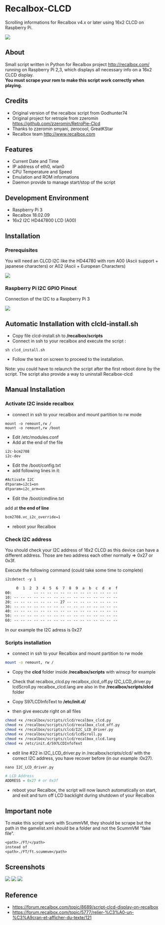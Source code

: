 # Recalbox-CLCD

Scrolling informations for Recalbox v4.x or later using 16x2 CLCD on Raspberry Pi.

![ ](http://i.imgur.com/CGAyTAlm.jpg)

## About

Small script written in Python for Recalbox project <http://recalbox.com/>
running on Raspberry Pi 2,3, which displays all necessary info on a 16x2 CLCD display.  
**You must scrape your rom to make this script work correctly when playing.**

## Credits

* Original version of the recalbox script from Godhunter74
* Original project for retropie from zzeromin <https://github.com/zzeromin/RetroPie-Clcd>
* Thanks to zzeromin smyani, zerocool, GreatKStar
* Recalbox team <http://www.recalbox.com>

## Features

* Current Date and Time
* IP address of eth0, wlan0
* CPU Temperature and Speed
* Emulation and ROM informations
* Daemon provide to manage start/stop of the script

## Development Environment

* Raspberry Pi 3
* Recalbox 18.02.09
* 16x2 I2C HD447800 LCD (A00)

## Installation

### Prerequisites

You will need an CLCD I2C like the HD44780 with rom A00 (Ascii support + japanese characters) or A02 (Ascii + European Characters)

![ ](http://i.imgur.com/YrDDhwUm.jpg)

### Raspberry Pi I2C GPIO Pinout

Connection of the I2C to a Raspberry Pi 3

![ ](http://i.imgur.com/NKswbgr.png)

## Automatic Installation with clcld-install.sh

* Copy file clcd-install.sh to **/recalbox/scripts**
* Connect in ssh to your recalbox and execute the script :
```shell
sh clcd_install.sh
```
* Follow the text on screen to proceed to the installation.
     
Note:  you could have to relaunch the script after the first reboot done by the script.
The script also provide a way to uninstall Recalbox-clcd

## Manual Installation

### Activate I2C inside recalbox

* connect in ssh to your recalbox and mount partition to rw mode

```shell
mount -o remount,rw /
mount -o remount,rw /boot
```

* Edit /etc/modules.conf
* Add at the end of the file

```txt
i2c-bcm2708
i2c-dev
```

* Edit the /boot/config.txt
* add following lines in it:

```txt
#Activate I2C
dtparam=i2c1=on
dtparam=i2c_arm=on
```

* Edit the /boot/cmdline.txt

add at **the end of line**

```txt
bcm2708.vc_i2c_override=1
```

* reboot your Recalbox

### Check I2C address

You should check your I2C address of 16x2 CLCD as this device can have a different address.
Those are two address each other normally => 0x27 or 0x3f.

Execute the following command (could take some time to complete)

```txt
i2cdetect -y 1
```

```txt
     0  1  2  3  4  5  6  7  8  9  a  b  c  d  e  f
00:          -- -- -- -- -- -- -- -- -- -- -- -- --
10: -- -- -- -- -- -- -- -- -- -- -- -- -- -- -- --
20: -- -- -- -- -- -- -- 27 -- -- -- -- -- -- -- --
30: -- -- -- -- -- -- -- -- -- -- -- -- -- -- -- --
40: -- -- -- -- -- -- -- -- -- -- -- -- -- -- -- --
50: -- -- -- -- -- -- -- -- -- -- -- -- -- -- -- --
60: -- -- -- -- -- -- -- -- -- -- -- -- -- -- -- --
```

In our example the I2C adress is 0x27

### Scripts installation

* connect in ssh to your Recalbox and mount partition to rw mode

```Bash
mount -o remount, rw /
```

* Copy the **clcd** folder inside **/recalbox/scripts** with winscp for example
* Check that
        recalbox_clcd.py
        recalbox_clcd_off.py
        I2C_LCD_driver.py
        lcdScroll.py
        recalbox_clcd.lang
    are also in the **/recalbox/scripts/clcd** folder

* Copy
        S97LCDInfoText
    to **/etc/init.d/**

* then give execute right on all files

```bash
chmod +x /recalbox/scripts/clcd/recalbox_clcd.py
chmod +x /recalbox/scripts/clcd/recalbox_clcd_off.py
chmod +x /recalbox/scripts/clcd/I2C_LCD_driver.py
chmod +x /recalbox/scripts/clcd/lcdScroll.py
chmod +x /recalbox/scripts/clcd/recalbox_clcd.lang
chmod +x /etc/init.d/S97LCDInfoText
```

* edit line #22 in I2C_LCD_driver.py in /recalbox/scripts/clcd/ with the correct I2C address, you have recover before (in our example :0x27).

```python
nano I2C_LCD_driver.py

# LCD Address
ADDRESS = 0x27 # or 0x3f
```

* reboot your Recalbox, the script will now launch automatically on start, and exit and turn off LCD backlight during shutdown of your Recalbox

## Important note

To make this script work with ScummVM, they should be scrape but the path in the gamelist.xml should be a folder and not the ScummVM "fake file".

```txt
<path>./FT/</path>
instead of
<path>./FT/ft.scummvm</path>
```

## Screenshots

![ ]("http://i.imgur.com/PEAyQm2m.jpg)
![ ](http://i.imgur.com/fsXfArEm.jpg)
![ ](http://i.imgur.com/qesmRu6m.jpg)

## Reference

* <https://forum.recalbox.com/topic/8689/script-clcd-display-on-recalbox>
* <https://forum.recalbox.com/topic/5777/relier-%C3%A0-un-%C3%A9cran-et-afficher-du-texte/121>

